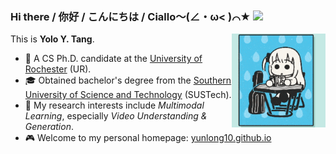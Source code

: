 ### Hi there / 你好 / こんにちは / Ciallo～(∠・ω< )⌒★ ![](https://komarev.com/ghpvc/?username=yunlong10&style=flat) 

This is **Yolo Y. Tang**. <img width="150" align="right" src="assets/gifs/bocchi.gif"/>
- :school: A CS Ph.D. candidate at the [University of Rochester](https://www.rochester.edu/) (UR).
- :mortar_board: Obtained bachelor's degree from the [Southern University of Science and Technology](https://www.sustech.edu.cn/en/) (SUSTech).
- :dart: My research interests include *Multimodal Learning*, especially *Video Understanding & Generation*.
- :video_game: Welcome to my personal homepage: [yunlong10.github.io](https://yunlong10.github.io/)
